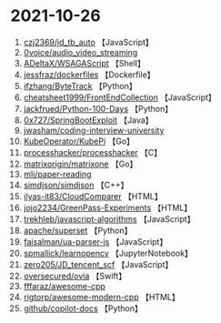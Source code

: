 # 2021-10-26

1. [czj2369/jd_tb_auto](https://github.com/czj2369/jd_tb_auto) 【JavaScript】
2. [0voice/audio_video_streaming](https://github.com/0voice/audio_video_streaming) 
3. [ADeltaX/WSAGAScript](https://github.com/ADeltaX/WSAGAScript) 【Shell】
4. [jessfraz/dockerfiles](https://github.com/jessfraz/dockerfiles) 【Dockerfile】
5. [ifzhang/ByteTrack](https://github.com/ifzhang/ByteTrack) 【Python】
6. [cheatsheet1999/FrontEndCollection](https://github.com/cheatsheet1999/FrontEndCollection) 【JavaScript】
7. [jackfrued/Python-100-Days](https://github.com/jackfrued/Python-100-Days) 【Python】
8. [0x727/SpringBootExploit](https://github.com/0x727/SpringBootExploit) 【Java】
9. [jwasham/coding-interview-university](https://github.com/jwasham/coding-interview-university) 
10. [KubeOperator/KubePi](https://github.com/KubeOperator/KubePi) 【Go】
11. [processhacker/processhacker](https://github.com/processhacker/processhacker) 【C】
12. [matrixorigin/matrixone](https://github.com/matrixorigin/matrixone) 【Go】
13. [mli/paper-reading](https://github.com/mli/paper-reading) 
14. [simdjson/simdjson](https://github.com/simdjson/simdjson) 【C++】
15. [ilyas-it83/CloudComparer](https://github.com/ilyas-it83/CloudComparer) 【HTML】
16. [jojo2234/GreenPass-Experiments](https://github.com/jojo2234/GreenPass-Experiments) 【HTML】
17. [trekhleb/javascript-algorithms](https://github.com/trekhleb/javascript-algorithms) 【JavaScript】
18. [apache/superset](https://github.com/apache/superset) 【Python】
19. [faisalman/ua-parser-js](https://github.com/faisalman/ua-parser-js) 【JavaScript】
20. [spmallick/learnopencv](https://github.com/spmallick/learnopencv) 【JupyterNotebook】
21. [zero205/JD_tencent_scf](https://github.com/zero205/JD_tencent_scf) 【JavaScript】
22. [oversecured/ovia](https://github.com/oversecured/ovia) 【Swift】
23. [fffaraz/awesome-cpp](https://github.com/fffaraz/awesome-cpp) 
24. [rigtorp/awesome-modern-cpp](https://github.com/rigtorp/awesome-modern-cpp) 【HTML】
25. [github/copilot-docs](https://github.com/github/copilot-docs) 【Python】

